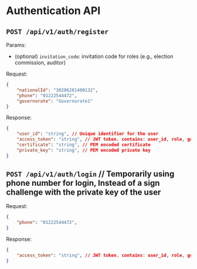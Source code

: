 # **Authentication API**

## `POST /api/v1/auth/register`

Params:

- (optional) `invitation_code`: invitation code for roles (e.g., election commission, auditor)

Request:

```json
{
    "nationalId": "30206281400132",
    "phone": "01222544472",
    "governorate": "Governorate1"
}
```

Response:

```json
{
    "user_id": "string", // Unique identifier for the user
    "access_token": "string", // JWT token. contains: user_id, role, governorate
    "certificate": "string", // PEM encoded certificate
    "private_key": "string", // PEM encoded private key
}
```

## `POST /api/v1/auth/login` // Temporarily using phone number for login, Instead of a sign challenge with the private key of the user

Request:

```json
{
    "phone": "01222544472",
}
```

Response:

```json
{
    "access_token": "string", // JWT token. contains: user_id, role, governorate
}
```
